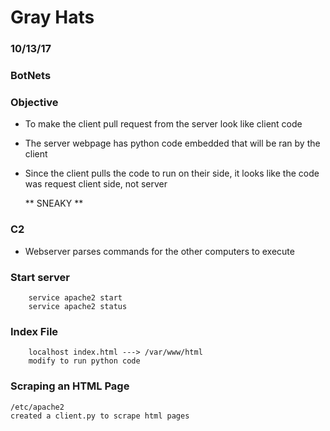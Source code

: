 # Gray Hats
### 10/13/17
### BotNets

### Objective
* To make the client pull request from the server look like client code
* The server webpage has python code embedded that will be ran by the client
* Since the client pulls the code to run on their side, it looks like the code was request client side, not server


	** SNEAKY **

### C2
* Webserver parses commands for the other computers to execute

### Start server


		service apache2 start
		service apache2 status

### Index File


		localhost index.html ---> /var/www/html
		modify to run python code

### Scraping an HTML Page


	/etc/apache2
	created a client.py to scrape html pages